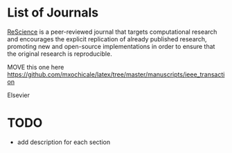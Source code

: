 

# List of Journals 

[ReScience](https://rescience.github.io/edit/) is a peer-reviewed journal 
that targets computational research and encourages the explicit 
replication of already published research, promoting new and open-source 
implementations in order to ensure that the original research is reproducible.


MOVE this one here 
https://github.com/mxochicale/latex/tree/master/manuscripts/ieee_transaction

Elsevier 


# TODO 
* add description for each section

